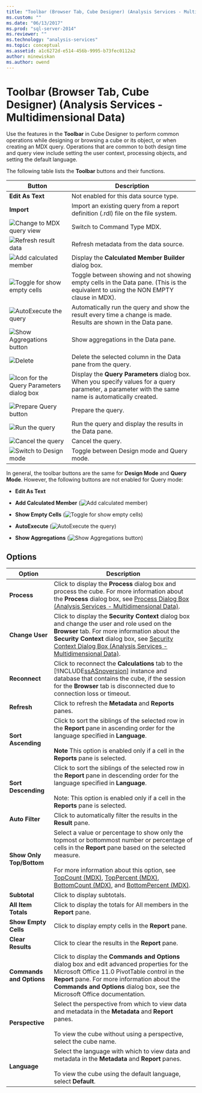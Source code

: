 ```yaml
---
title: "Toolbar (Browser Tab, Cube Designer) (Analysis Services - Multidimensional Data) | Microsoft Docs"
ms.custom: ""
ms.date: "06/13/2017"
ms.prod: "sql-server-2014"
ms.reviewer: ""
ms.technology: "analysis-services"
ms.topic: conceptual
ms.assetid: a1c6272d-e514-456b-9995-b73fec0112a2
author: minewiskan
ms.author: owend
---
```

# Toolbar (Browser Tab, Cube Designer) (Analysis Services - Multidimensional Data)
  Use the features in the **Toolbar** in Cube Designer to perform common operations while designing or browsing a cube or its object, or when creating an MDX query. Operations that are common to both design time and query view include setting the user context, processing objects, and setting the default language.

 The following table lists the **Toolbar** buttons and their functions.

|Button|Description|
|------------|-----------------|
|**Edit As Text**|Not enabled for this data source type.|
|**Import**|Import an existing query from a report definition (.rdl) file on the file system.|
|![Change to MDX query view](media/rsqdicon-commandtypemdx.gif "Change to MDX query view")|Switch to Command Type MDX.|
|![Refresh result data](media/rsqdicon-refresh.gif "Refresh result data")|Refresh metadata from the data source.|
|![Add calculated member](media/rsqdicon-addcalculatedmember.gif "Add calculated member")|Display the **Calculated Member Builder** dialog box.|
|![Toggle for show empty cells](media/rsqdicon-showemptycells.gif "Toggle for show empty cells")|Toggle between showing and not showing empty cells in the Data pane. (This is the equivalent to using the NON EMPTY clause in MDX).|
|![AutoExecute the query](media/rsqdicon-autoexecute.gif "AutoExecute the query")|Automatically run the query and show the result every time a change is made. Results are shown in the Data pane.|
|![Show Aggregations button](media/rsqdicon-showaggregations.gif "Show Aggregations button")|Show aggregations in the Data pane.|
|![Delete](media/rsqdicon-delete.gif "Delete")|Delete the selected column in the Data pane from the query.|
|![Icon for the Query Parameters dialog box](media/iconqueryparameter.gif "Icon for the Query Parameters dialog box")|Display the **Query Parameters** dialog box. When you specify values for a query parameter, a parameter with the same name is automatically created.|
|![Prepare Query button](media/rsqdicon-preparequery.gif "Prepare Query button")|Prepare the query.|
|![Run the query](media/rsqdicon-run.gif "Run the query")|Run the query and display the results in the Data pane.|
|![Cancel the query](media/rsqdicon-cancel.gif "Cancel the query")|Cancel the query.|
|![Switch to Design mode](media/rsqdicon-designmode.gif "Switch to Design mode")|Toggle between Design mode and Query mode.|

 In general, the toolbar buttons are the same for **Design Mode** and **Query Mode**. However, the following buttons are not enabled for Query mode:

-   **Edit As Text**

-   **Add Calculated Member** (![Add calculated member](media/rsqdicon-addcalculatedmember.gif "Add calculated member"))

-   **Show Empty Cells** (![Toggle for show empty cells](media/rsqdicon-showemptycells.gif "Toggle for show empty cells"))

-   **AutoExecute** (![AutoExecute the query](media/rsqdicon-autoexecute.gif "AutoExecute the query"))

-   **Show Aggregations** (![Show Aggregations button](media/rsqdicon-showaggregations.gif "Show Aggregations button"))

## Options

|Option|Description|
|------------|-----------------|
|**Process**|Click to display the **Process** dialog box and process the cube. For more information about the **Process** dialog box, see [Process Dialog Box &#40;Analysis Services - Multidimensional Data&#41;](process-dialog-box-analysis-services-multidimensional-data.md).|
|**Change User**|Click to display the **Security Context** dialog box and change the user and role used on the **Browser** tab. For more information about the **Security Context** dialog box, see [Security Context Dialog Box &#40;Analysis Services - Multidimensional Data&#41;](security-context-dialog-box-analysis-services-multidimensional-data.md).|
|**Reconnect**|Click to reconnect the **Calculations** tab to the [!INCLUDE[ssASnoversion](../includes/ssasnoversion-md.md)] instance and database that contains the cube, if the session for the **Browser** tab is disconnected due to connection loss or timeout.|
|**Refresh**|Click to refresh the **Metadata** and **Reports** panes.|
|**Sort Ascending**|Click to sort the siblings of the selected row in the **Report** pane in ascending order for the language specified in **Language**.<br /><br /> **Note** This option is enabled only if a cell in the **Reports** pane is selected.|
|**Sort Descending**|Click to sort the siblings of the selected row in the **Report** pane in descending order for the language specified in **Language**.<br /><br /> Note: This option is enabled only if a cell in the **Reports** pane is selected.|
|**Auto Filter**|Click to automatically filter the results in the **Result** pane.|
|**Show Only Top/Bottom**|Select a value or percentage to show only the topmost or bottommost number or percentage of cells in the **Report** pane based on the selected measure.<br /><br /> For more information about this option, see [TopCount &#40;MDX&#41;](/sql/mdx/topcount-mdx), [TopPercent &#40;MDX&#41;](/sql/mdx/toppercent-mdx), [BottomCount &#40;MDX&#41;](/sql/mdx/bottomcount-mdx), and [BottomPercent &#40;MDX&#41;](/sql/mdx/bottompercent-mdx).|
|**Subtotal**|Click to display subtotals.|
|**All Item Totals**|Click to display the totals for All members in the **Report** pane.|
|**Show Empty Cells**|Click to display empty cells in the **Report** pane.|
|**Clear Results**|Click to clear the results in the **Report** pane.|
|**Commands and Options**|Click to display the **Commands and Options** dialog box and edit advanced properties for the Microsoft Office 11.0 PivotTable control in the **Report** pane. For more information about the **Commands and Options** dialog box, see the Microsoft Office documentation.|
|**Perspective**|Select the perspective from which to view data and metadata in the **Metadata** and **Report** panes.<br /><br /> To view the cube without using a perspective, select the cube name.|
|**Language**|Select the language with which to view data and metadata in the **Metadata** and **Report** panes.<br /><br /> To view the cube using the default language, select **Default**.|


